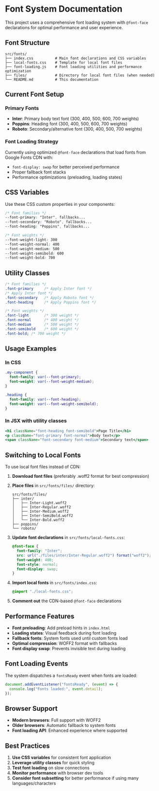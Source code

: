 # Font System Documentation

This project uses a comprehensive font loading system with `@font-face` declarations for optimal performance and user experience.

## Font Structure

```
src/fonts/
├── index.css          # Main font declarations and CSS variables
├── local-fonts.css    # Template for local font files
├── font-loading.js    # Font loading utilities and performance optimization
├── files/             # Directory for local font files (when needed)
└── README.md          # This documentation
```

## Current Font Setup

### Primary Fonts

- **Inter**: Primary body text font (300, 400, 500, 600, 700 weights)
- **Poppins**: Heading font (300, 400, 500, 600, 700 weights)
- **Roboto**: Secondary/alternative font (300, 400, 500, 700 weights)

### Font Loading Strategy

Currently using optimized `@font-face` declarations that load fonts from Google Fonts CDN with:

- `font-display: swap` for better perceived performance
- Proper fallback font stacks
- Performance optimizations (preloading, loading states)

## CSS Variables

Use these CSS custom properties in your components:

```css
/* Font families */
--font-primary: "Inter", fallbacks...
--font-secondary: "Roboto", fallbacks...
--font-heading: "Poppins", fallbacks...

/* Font weights */
--font-weight-light: 300
--font-weight-normal: 400
--font-weight-medium: 500
--font-weight-semibold: 600
--font-weight-bold: 700
```

## Utility Classes

```css
/* Font families */
.font-primary     /* Apply Inter font */
/* Apply Inter font */
.font-secondary   /* Apply Roboto font */
.font-heading     /* Apply Poppins font */

/* Font weights */
.font-light       /* 300 weight */
.font-normal      /* 400 weight */
.font-medium      /* 500 weight */
.font-semibold    /* 600 weight */
.font-bold; /* 700 weight */
```

## Usage Examples

### In CSS

```css
.my-component {
  font-family: var(--font-primary);
  font-weight: var(--font-weight-medium);
}

.heading {
  font-family: var(--font-heading);
  font-weight: var(--font-weight-semibold);
}
```

### In JSX with utility classes

```jsx
<h1 className="font-heading font-semibold">Page Title</h1>
<p className="font-primary font-normal">Body text</p>
<span className="font-secondary font-medium">Secondary text</span>
```

## Switching to Local Fonts

To use local font files instead of CDN:

1. **Download font files** (preferably .woff2 format for best compression)
2. **Place files** in `src/fonts/files/` directory:

   ```
   src/fonts/files/
   ├── inter/
   │   ├── Inter-Light.woff2
   │   ├── Inter-Regular.woff2
   │   ├── Inter-Medium.woff2
   │   ├── Inter-SemiBold.woff2
   │   └── Inter-Bold.woff2
   ├── poppins/
   └── roboto/
   ```

3. **Update font declarations** in `src/fonts/local-fonts.css`:

   ```css
   @font-face {
     font-family: "Inter";
     src: url("./files/inter/Inter-Regular.woff2") format("woff2");
     font-weight: 400;
     font-style: normal;
     font-display: swap;
   }
   ```

4. **Import local fonts** in `src/fonts/index.css`:

   ```css
   @import "./local-fonts.css";
   ```

5. **Comment out** the CDN-based `@font-face` declarations

## Performance Features

- **Font preloading**: Add preload hints in `index.html`
- **Loading states**: Visual feedback during font loading
- **Fallback fonts**: System fonts used until custom fonts load
- **Optimal compression**: WOFF2 format with fallbacks
- **Font display swap**: Prevents invisible text during loading

## Font Loading Events

The system dispatches a `fontsReady` event when fonts are loaded:

```javascript
document.addEventListener("fontsReady", (event) => {
  console.log("Fonts loaded:", event.detail);
});
```

## Browser Support

- **Modern browsers**: Full support with WOFF2
- **Older browsers**: Automatic fallback to system fonts
- **Font loading API**: Enhanced experience where supported

## Best Practices

1. **Use CSS variables** for consistent font application
2. **Leverage utility classes** for quick styling
3. **Test font loading** on slow connections
4. **Monitor performance** with browser dev tools
5. **Consider font subsetting** for better performance if using many languages/characters
